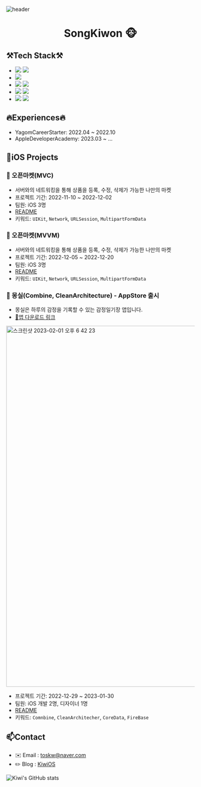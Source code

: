 ![header](https://capsule-render.vercel.app/api?type=transparent&color=auto&height=300&section=header&text=HOLA!%20TODOS!&fontSize=90&fontColor=a6b7c6)
<div align="center">

# SongKiwon 🐵

</div>

## ⚒️Tech Stack⚒️

- <img src="https://img.shields.io/badge/iOS(UIKit)-black?style=flat&logo=Apple&logoColor=ffffff"/> <img src="https://img.shields.io/badge/Swift-orange?style=flat&logo=Swift&logoColor=ffffff"/>
- <img src="https://img.shields.io/badge/Combine-orange?style=flat&logo=Swift&logoColor=ffffff"/>
- <img src="https://img.shields.io/badge/Firebase-yellow?style=flat&logo=FireBase&logoColor=0c2a31"/> <img src="https://img.shields.io/badge/CoreData-orange?style=flat&logo=Swift&logoColor=ffffff"/>
- <img src="https://img.shields.io/badge/SPM-orange?style=flat&logo=Swift&logoColor=ffffff"/> <img src="https://img.shields.io/badge/CocoaPods-EE3322?style=flat&logo=CocoaPods&logoColor=ffffff"/>
- <img src="https://img.shields.io/badge/Git-F05032?style=flat&logo=Git&logoColor=ffffff"/> <img src="https://img.shields.io/badge/GitHub-black?style=flat&logo=GitHub&logoColor=ffffff"/>

## 🔥Experiences🔥

- YagomCareerStarter: 2022.04 ~ 2022.10
- AppleDeveloperAcademy: 2023.03 ~ ...

## 🍎iOS Projects

### 🏪 오픈마켓(MVC)

- 서버와의 네트워킹을 통해 상품을 등록, 수정, 삭제가 가능한 나만의 마켓
- 프로젝트 기간: 2022-11-10 ~ 2022-12-02
- 팀원: iOS 3명
- [README](https://github.com/kiwi1023/ios-open-market-refact/tree/STEP-1.1)
- 키워드: `UIKit`, `Network`, `URLSession`, `MultipartFormData`

### 🏪 오픈마켓(MVVM)

- 서버와의 네트워킹을 통해 상품을 등록, 수정, 삭제가 가능한 나만의 마켓
- 프로젝트 기간: 2022-12-05 ~ 2022-12-20
- 팀원: iOS 3명
- [README](https://github.com/kiwi1023/ios-open-market-refact/tree/STEP-2.1)
- 키워드: `UIKit`, `Network`, `URLSession`, `MultipartFormData`

### 📒 몽실(Combine, CleanArchitecture) - AppStore 출시
- 몽실은 하루의 감정을 기록할 수 있는 감정일기장 앱입니다.
- [🔗앱 다운로드 링크](https://apps.apple.com/app/1666528737)

<img width="965" alt="스크린샷 2023-02-01 오후 6 42 23" src="https://user-images.githubusercontent.com/101521502/216007517-98c5f842-34fc-4cd5-8f68-ec004cd5d1ed.png">

- 프로젝트 기간: 2022-12-29 ~ 2023-01-30
- 팀원: iOS 개발 2명, 디자이너 1명
- [README](https://github.com/kiwi1023/iOS-Mongsil#-mongsil)
- 키워드: `Comnbine`, `CleanArchitecher`, `CoreData`, `FireBase`

## 📫Contact
- ✉️ Email : toskw@naver.com
- ✏️ Blog : [KiwiOS](https://kiwi-ios1023.tistory.com/)

![Kiwi's GitHub stats](https://github-readme-stats.vercel.app/api?username=kiwi1023&show_icons=true&theme=dracula)
